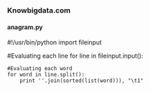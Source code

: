 ### Knowbigdata.com

#### anagram.py


#!/usr/bin/python
import fileinput

#Evaluating each line
for line in fileinput.input():
	
	#Evaluating each word
	for word in line.split():
		print ''.join(sorted(list(word))), "\t1"
